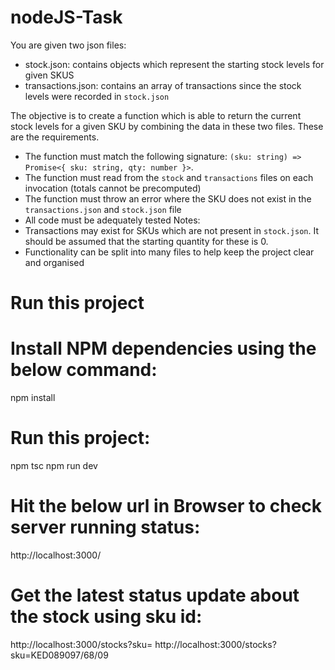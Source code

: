 # nodeJS-Task

You are given two json files:
 - stock.json: contains objects which represent the starting stock levels for given SKUS
 - transactions.json: contains an array of transactions since the stock levels were recorded in `stock.json`

The objective is to create a function which is able to return the current stock levels for a given SKU by combining the data in these two files. These are the requirements.

- The function must match the following signature: `(sku: string) => Promise<{ sku: string, qty: number }>`.
- The function must read from the `stock` and `transactions` files on each invocation (totals cannot be precomputed)
- The function must throw an error where the SKU does not exist in the `transactions.json` and `stock.json` file
- All code must be adequately tested
Notes:
- Transactions may exist for SKUs which are not present in `stock.json`. It should be assumed that the starting quantity for these is 0.
- Functionality can be split into many files to help keep the project clear and organised 


# Run this project
# Install NPM dependencies using the below command: 
npm install

# Run this project: 
npm tsc
npm run dev

# Hit the below url in Browser to check server running status:
http://localhost:3000/

# Get the latest status update about the stock using sku id:
http://localhost:3000/stocks?sku=<sku-id>
http://localhost:3000/stocks?sku=KED089097/68/09
